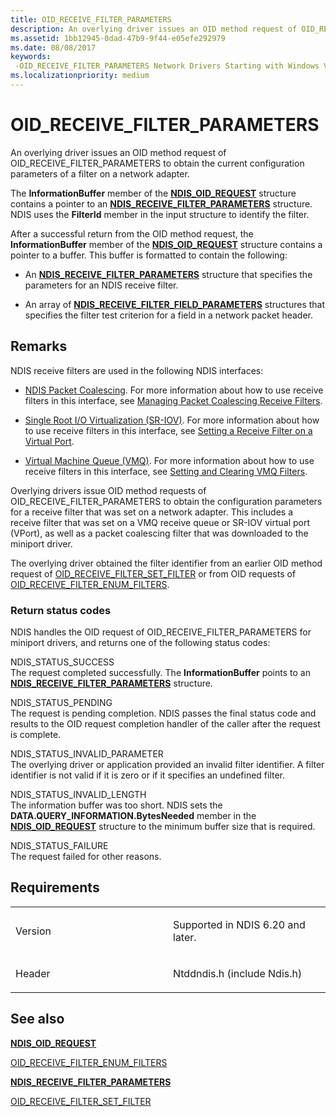```yaml
---
title: OID_RECEIVE_FILTER_PARAMETERS
description: An overlying driver issues an OID method request of OID_RECEIVE_FILTER_PARAMETERS to obtain the current configuration parameters of a filter on a network adapter.
ms.assetid: 1bb12945-0dad-47b9-9f44-e05efe292979
ms.date: 08/08/2017
keywords: 
 -OID_RECEIVE_FILTER_PARAMETERS Network Drivers Starting with Windows Vista
ms.localizationpriority: medium
---
```


# OID\_RECEIVE\_FILTER\_PARAMETERS


An overlying driver issues an OID method request of OID\_RECEIVE\_FILTER\_PARAMETERS to obtain the current configuration parameters of a filter on a network adapter.

The **InformationBuffer** member of the [**NDIS\_OID\_REQUEST**](https://docs.microsoft.com/windows-hardware/drivers/ddi/ndis/ns-ndis-_ndis_oid_request) structure contains a pointer to an [**NDIS\_RECEIVE\_FILTER\_PARAMETERS**](https://docs.microsoft.com/windows-hardware/drivers/ddi/ntddndis/ns-ntddndis-_ndis_receive_filter_parameters) structure. NDIS uses the **FilterId** member in the input structure to identify the filter.

After a successful return from the OID method request, the **InformationBuffer** member of the [**NDIS\_OID\_REQUEST**](https://docs.microsoft.com/windows-hardware/drivers/ddi/ndis/ns-ndis-_ndis_oid_request) structure contains a pointer to a buffer. This buffer is formatted to contain the following:

-   An [**NDIS\_RECEIVE\_FILTER\_PARAMETERS**](https://docs.microsoft.com/windows-hardware/drivers/ddi/ntddndis/ns-ntddndis-_ndis_receive_filter_parameters) structure that specifies the parameters for an NDIS receive filter.

-   An array of [**NDIS\_RECEIVE\_FILTER\_FIELD\_PARAMETERS**](https://docs.microsoft.com/windows-hardware/drivers/ddi/ntddndis/ns-ntddndis-_ndis_receive_filter_field_parameters) structures that specifies the filter test criterion for a field in a network packet header.

Remarks
-------

NDIS receive filters are used in the following NDIS interfaces:

-   [NDIS Packet Coalescing](https://docs.microsoft.com/windows-hardware/drivers/network/ndis-packet-coalescing). For more information about how to use receive filters in this interface, see [Managing Packet Coalescing Receive Filters](https://docs.microsoft.com/windows-hardware/drivers/network/managing-packet-coalescing-receive-filters).

-   [Single Root I/O Virtualization (SR-IOV)](https://docs.microsoft.com/windows-hardware/drivers/network/single-root-i-o-virtualization--sr-iov-). For more information about how to use receive filters in this interface, see [Setting a Receive Filter on a Virtual Port](https://docs.microsoft.com/windows-hardware/drivers/network/setting-a-receive-filter-on-a-virtual-port).

-   [Virtual Machine Queue (VMQ)](https://docs.microsoft.com/windows-hardware/drivers/network/virtual-machine-queue--vmq--in-ndis-6-20). For more information about how to use receive filters in this interface, see [Setting and Clearing VMQ Filters](https://docs.microsoft.com/windows-hardware/drivers/network/setting-and-clearing-vmq-filters).

Overlying drivers issue OID method requests of OID\_RECEIVE\_FILTER\_PARAMETERS to obtain the configuration parameters for a receive filter that was set on a network adapter. This includes a receive filter that was set on a VMQ receive queue or SR-IOV virtual port (VPort), as well as a packet coalescing filter that was downloaded to the miniport driver.

The overlying driver obtained the filter identifier from an earlier OID method request of [OID\_RECEIVE\_FILTER\_SET\_FILTER](oid-receive-filter-set-filter.md) or from OID requests of [OID\_RECEIVE\_FILTER\_ENUM\_FILTERS](oid-receive-filter-enum-filters.md).

### Return status codes

NDIS handles the OID request of OID\_RECEIVE\_FILTER\_PARAMETERS for miniport drivers, and returns one of the following status codes:

<a href="" id="ndis-status-success"></a>NDIS\_STATUS\_SUCCESS  
The request completed successfully. The **InformationBuffer** points to an [**NDIS\_RECEIVE\_FILTER\_PARAMETERS**](https://docs.microsoft.com/windows-hardware/drivers/ddi/ntddndis/ns-ntddndis-_ndis_receive_filter_parameters) structure.

<a href="" id="ndis-status-pending"></a>NDIS\_STATUS\_PENDING  
The request is pending completion. NDIS passes the final status code and results to the OID request completion handler of the caller after the request is complete.

<a href="" id="ndis-status-invalid-parameter"></a>NDIS\_STATUS\_INVALID\_PARAMETER  
The overlying driver or application provided an invalid filter identifier. A filter identifier is not valid if it is zero or if it specifies an undefined filter.

<a href="" id="ndis-status-invalid-length"></a>NDIS\_STATUS\_INVALID\_LENGTH  
The information buffer was too short. NDIS sets the **DATA.QUERY\_INFORMATION.BytesNeeded** member in the [**NDIS\_OID\_REQUEST**](https://docs.microsoft.com/windows-hardware/drivers/ddi/ndis/ns-ndis-_ndis_oid_request) structure to the minimum buffer size that is required.

<a href="" id="ndis-status-failure"></a>NDIS\_STATUS\_FAILURE  
The request failed for other reasons.

Requirements
------------

<table>
<colgroup>
<col width="50%" />
<col width="50%" />
</colgroup>
<tbody>
<tr class="odd">
<td><p>Version</p></td>
<td><p>Supported in NDIS 6.20 and later.</p></td>
</tr>
<tr class="even">
<td><p>Header</p></td>
<td>Ntddndis.h (include Ndis.h)</td>
</tr>
</tbody>
</table>

## See also


[**NDIS\_OID\_REQUEST**](https://docs.microsoft.com/windows-hardware/drivers/ddi/ndis/ns-ndis-_ndis_oid_request)

[OID\_RECEIVE\_FILTER\_ENUM\_FILTERS](oid-receive-filter-enum-filters.md)

[**NDIS\_RECEIVE\_FILTER\_PARAMETERS**](https://docs.microsoft.com/windows-hardware/drivers/ddi/ntddndis/ns-ntddndis-_ndis_receive_filter_parameters)

[OID\_RECEIVE\_FILTER\_SET\_FILTER](oid-receive-filter-set-filter.md)

 

 




